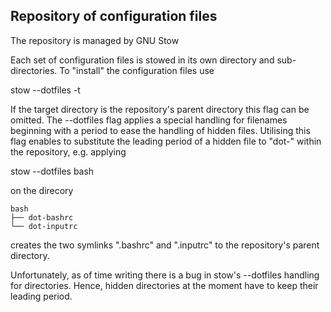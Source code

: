 ## Repository of configuration files

The repository is managed by GNU Stow

Each set of configuration files is stowed in its own directory
and sub-directories. To "install" the configuration files use

  stow --dotfiles <directory name> -t <target directory>

If the target directory is the repository's parent directory
this flag can be omitted.
The --dotfiles flag applies a special handling for filenames
beginning with a period to ease the handling of hidden files.
Utilising this flag enables to substitute the leading period
of a hidden file to "dot-" within the repository, e.g. applying

  stow --dotfiles bash

on the direcory

    bash
    ├── dot-bashrc
    └── dot-inputrc

creates the two symlinks ".bashrc" and ".inputrc" to the
repository's parent directory.

Unfortunately, as of time writing there is a bug in stow's
--dotfiles handling for directories. Hence, hidden directories
at the moment have to keep their leading period.
